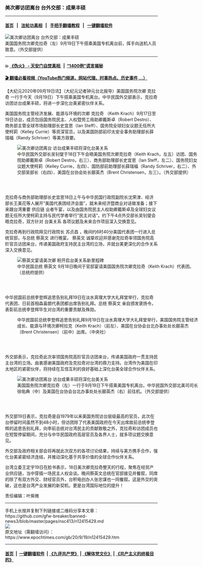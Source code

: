 ### 美次卿访团离台 台外交部：成果丰硕
------------------------

#### [首页](https://github.com/gfw-breaker/banned-news3/blob/master/README.md) &nbsp;&nbsp;|&nbsp;&nbsp; [法轮功真相](https://github.com/begood0513/basic/blob/master/README.md)  &nbsp;&nbsp;|&nbsp;&nbsp; [手把手翻墙教程](https://github.com/gfw-breaker/guides/wiki)  &nbsp;&nbsp;|&nbsp;&nbsp; [一键翻墙软件](https://github.com/gfw-breaker/nogfw/blob/master/README.md)  



<div><img alt="美次卿访团离台 台外交部：成果丰硕" class="attachment-djy_600_400 size-djy_600_400 wp-post-image" src="https://i.epochtimes.com/assets/uploads/2020/09/2009190327292378-600x400.jpg"/>
<div class="caption">
 美国国务院次卿克拉奇（左）9月19日下午搭乘美国专机离台前，挥手向送机人员致意。（外交部提供）
</div></div><hr/>

#### 💥 [《伪火》 - 天安门自焚真相 ](http://158.247.195.190:10000/videos/blog/weihuo.html)&nbsp; |&nbsp; [“1400例”谎言揭秘  ](http://158.247.195.190:10000/videos/blog/jiexi1400.html)

#### [ 🎬  翻墙必看视频（YouTube热门频道、网站代理、时事热点、历史事件 ...）](https://github.com/gfw-breaker/links/blob/master/banned.md)

<div><p>
 【大纪元2020年09月19日讯】（大纪元记者钟元台北报导）美国国务院次卿
 <ok href="https://www.epochtimes.com/gb/tag/%E5%85%8B%E6%8B%89%E5%A5%87.html">
  克拉奇
 </ok>
 一行于今天（9月19日）下午搭乘美国专机离台。中华民国外交部表示，克拉奇访团访台成果丰硕，将进一步深化台美紧密伙伴关系。
</p>
<p>
 美国国务院主管经济发展、能源与环境的次卿
 <ok href="https://www.epochtimes.com/gb/tag/%E5%85%8B%E6%8B%89%E5%A5%87.html">
  克拉奇
 </ok>
 （Keith Krach）9月17日至19日访台，成员包括国务院民主、人权暨劳工局助卿戴斯卓（Robert Destro）、商务部主管全球市场助理部长史宜恩（Ian Steff）、国务院全球妇女议题无任所大使柯莉（Kelley Currie）等资深官员，以及美国防部前印太安全事务助理部长薛瑞福（Randy Schriver）等美方政要。
</p>
<figure class="wp-caption aligncenter" id="attachment_12415461" style="width: 600px">
 <ok href="https://i.epochtimes.com/assets/uploads/2020/09/2009190347402378.jpg">
  <img alt="美次卿访团离台 访台成果丰硕将深化台美关系" class="size-large wp-image-12415461" src="https://i.epochtimes.com/assets/uploads/2020/09/2009190347402378-600x338.jpg" title="美次卿访团离台 访台成果丰硕将深化台美关系"/>
 </ok>
 <br/><figcaption class="wp-caption-text">
  中华民国外交部长吴钊燮于18日下午会晤美国务院次卿克拉奇（Keith Krach，左五）访团、国务院助卿戴斯卓（Robert Destro，右三）、商务部助理部长史宜恩（Ian Steff，左二）、国务院妇女议题大使柯莉（Kelley Currie，左四）、国防部前助理部长薛瑞福（Randy Schriver，右二）、外交部吴部长（右四）、美国在台协会处长郦英杰（Brent Christensen，左三）。（外交部提供）
 </figcaption><br/>
</figure><br/>
<p>
 克拉奇与商务部助理部长史宜恩18日上午与中华民国行政院副院长沈荣津、经济部长王美花等人展开“美国代表团经济会面”，就未来经济暨商业对话做准备；接下来跟台湾重要
 <ok href="https://www.epochtimes.com/gb/tag/%e4%be%9b%e6%87%89%e9%8f%88.html">
  供应链
 </ok>
 业者午宴，以及由国务院民主人权助卿戴斯卓及全球妇女议题无任所大使柯莉主持与民代学者举行“民主对话”。约下午4点外交部长吴钊燮会晤克拉奇，双方针对
 <ok href="https://www.epochtimes.com/gb/tag/%E5%8F%B0%E7%BE%8E%E5%85%B3%E7%B3%BB.html">
  台美关系
 </ok>
 各项议题及未来合作项目深入交换意见。
</p>
<p>
 克拉奇再到行政院拜见行政院长
 <ok href="https://www.epochtimes.com/gb/tag/%e8%98%87%e8%b2%9e%e6%98%8c.html">
  苏贞昌
 </ok>
 ，晚间约6时40分美国代表团一行进入总统官邸，与总统
 <ok href="https://www.epochtimes.com/gb/tag/%e8%94%a1%e8%8b%b1%e6%96%87.html">
  蔡英文
 </ok>
 进行晚宴。
 <ok href="https://www.epochtimes.com/gb/tag/%e8%94%a1%e8%8b%b1%e6%96%87.html">
  蔡英文
 </ok>
 诚挚欢迎并感谢克拉奇率领国务院高阶官员访团来台，传递美国政府支持民主台湾的立场，并就台美更深化的合作关系深入交换意见。
</p>
<figure class="wp-caption aligncenter" id="attachment_12413870" style="width: 600px">
 <ok href="https://i.epochtimes.com/assets/uploads/2020/09/2009181113532378.jpg">
  <img alt="蔡英文宴请美次卿 盼开启台美关系新里程碑" class="size-large wp-image-12413870" src="https://i.epochtimes.com/assets/uploads/2020/09/2009181113532378-600x400.jpg" title="蔡英文宴请美次卿 盼开启台美关系新里程碑"/>
 </ok>
 <br/><figcaption class="wp-caption-text">
  中华民国总统
  <ok href="https://www.epochtimes.com/gb/tag/%E8%94%A1%E8%8B%B1%E6%96%87.html">
   蔡英文
  </ok>
  9月18日晚间于官邸宴请美国国务院次卿克拉奇（Keith Krach）代表团。（总统府提供）
 </figcaption><br/>
</figure><br/>
<p>
 中华民国前总统李登辉追思告别礼拜19日在淡水真理大学大礼拜堂举行，克拉奇代表团、日前首相森喜朗代表团都出席告别礼拜。总统
 <ok href="https://www.epochtimes.com/gb/tag/%E8%94%A1%E8%8B%B1%E6%96%87.html">
  蔡英文
 </ok>
 亲自颁发褒扬令，表彰前总统李登辉毕生对台湾的重要贡献及殊勋。
</p>
<figure class="wp-caption aligncenter" id="attachment_12415094" style="width: 600px">
 <ok href="https://i.epochtimes.com/assets/uploads/2020/09/2009182316002378.jpg">
  <img alt="" class="size-large wp-image-12415094" src="https://i.epochtimes.com/assets/uploads/2020/09/2009182316002378-600x400.jpg" title=""/>
 </ok>
 <br/><figcaption class="wp-caption-text">
  中华民国前总统李登辉追思告别礼拜9月19日在淡水真理大学大礼拜堂举行，美国国务院主管经济成长、能源与环境次卿柯拉克（Keith Krach）（前左）、美国在台协会台北办事处处长郦英杰（Brent Christensen）（前中）出席。（中央社）
 </figcaption><br/>
</figure><br/>
<p>
 外交部表示，克拉奇此次率领国务院高阶官员访团来台，传递美国政府一贯支持民主台湾的立场。由衷感谢美国政府及克拉奇对台湾的鼎力支持。台湾作为美国在印太地区的紧密伙伴，将持续在互信互利的良好基础上深化台美全球合作伙伴关系。
</p>
<figure class="wp-caption aligncenter" id="attachment_12415456" style="width: 600px">
 <ok href="https://i.epochtimes.com/assets/uploads/2020/09/2009190328152378.jpg">
  <img alt="美次卿访团离台 访台成果丰硕将深化台美关系" class="size-large wp-image-12415456" src="https://i.epochtimes.com/assets/uploads/2020/09/2009190328152378-600x404.jpg" title="美次卿访团离台 访台成果丰硕将深化台美关系"/>
 </ok>
 <br/><figcaption class="wp-caption-text">
  美国国务院次卿克拉奇（左）一行于9月19日下午搭乘美国专机离台。中华民国外交部北美司司长徐佑典（中）及美国在台协会台北办事处处长郦英杰（右）前往机。（外交部提供）
 </figcaption><br/>
</figure><br/>
<p>
 外交部19日表示，克拉奇是自1979年以来美国务院访台层级最高的官员，此次在台停留时间虽然不到48小时，但访团除了代表美国政府在今天出席故前总统李登辉的追思告别礼拜，向李前总统对台湾民主的贡献致敬之外，克拉奇和访团成员也在短暂停留期间，充分与中华民国政府高层官员及各界人士，就多项议题交换意见。
</p>
<p>
 外交部及政府相关部会将再就此次双方的各项讨论结果，持续与美方携手合作，强化台美紧密经济连结，并推动深化基于共享价值的全球合作伙伴关系。
</p>
<p>
 台湾立委王定宇19日在脸书表示，18日美次卿克拉奇整天的行程，聚焦在经贸产业供应链，当中穿插一场民主人权会谈。晚间蔡英文总统在官邸接见并餐叙，同席的除了有双方外交、财经官员外，台积电创办人张忠谋也一同餐叙。这是外交的突破，这也是台湾产业发展的新契机，更是台湾国际地位的提升！
</p>
<p>
 责任编辑：叶紫微
</p>
</div>
<hr/>
手机上长按并复制下列链接或二维码分享本文章：<br/>
https://github.com/gfw-breaker/banned-news3/blob/master/pages/nsc413/n12415429.md <br/>
<a href='https://github.com/gfw-breaker/banned-news3/blob/master/pages/nsc413/n12415429.md'><img src='https://github.com/gfw-breaker/banned-news3/blob/master/pages/nsc413/n12415429.md.png'/></a> <br/>
原文地址（需翻墙访问）：https://www.epochtimes.com/gb/20/9/19/n12415429.htm


------------------------
#### [首页](https://github.com/gfw-breaker/banned-news3/blob/master/README.md) &nbsp;|&nbsp; [一键翻墙软件](https://github.com/gfw-breaker/nogfw/blob/master/README.md) &nbsp;| [《九评共产党》](https://github.com/gfw-breaker/9ping.md/blob/master/README.md#九评之一评共产党是什么) | [《解体党文化》](https://github.com/gfw-breaker/jtdwh.md/blob/master/README.md) | [《共产主义的终极目的》](https://github.com/gfw-breaker/gczydzjmd.md/blob/master/README.md)


<img src='http://gfw-breaker.win/banned-news3/pages/nsc413/n12415429.md' width='0px' height='0px'/>